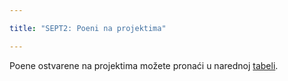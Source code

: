 ```yaml
---

title: "SEPT2: Poeni na projektima"

---
```


Poene ostvarene na projektima možete pronaći u narednoj [tabeli](https://docs.google.com/spreadsheets/d/11MtclaDjkWoZvYTdeBLH7PZPfcpWQcZtlFMwfPtlprs/edit#gid=2044827380).

